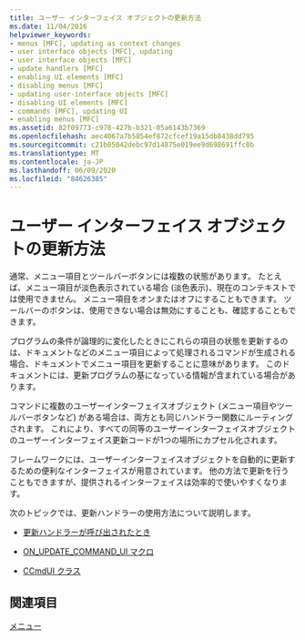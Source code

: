 ```yaml
---
title: ユーザー インターフェイス オブジェクトの更新方法
ms.date: 11/04/2016
helpviewer_keywords:
- menus [MFC], updating as context changes
- user interface objects [MFC], updating
- user interface objects [MFC]
- update handlers [MFC]
- enabling UI elements [MFC]
- disabling menus [MFC]
- updating user-interface objects [MFC]
- disabling UI elements [MFC]
- commands [MFC], updating UI
- enabling menus [MFC]
ms.assetid: 82f09773-c978-427b-b321-05a6143b7369
ms.openlocfilehash: aec4067a7b5854ef872cfcef19a15db8438dd795
ms.sourcegitcommit: c21b05042debc97d14875e019ee9d698691ffc0b
ms.translationtype: MT
ms.contentlocale: ja-JP
ms.lasthandoff: 06/09/2020
ms.locfileid: "84626385"
---
```

# <a name="how-to-update-user-interface-objects"></a>ユーザー インターフェイス オブジェクトの更新方法

通常、メニュー項目とツールバーボタンには複数の状態があります。 たとえば、メニュー項目が淡色表示されている場合 (淡色表示)、現在のコンテキストでは使用できません。 メニュー項目をオンまたはオフにすることもできます。 ツールバーのボタンは、使用できない場合は無効にすることも、確認することもできます。

プログラムの条件が論理的に変化したときにこれらの項目の状態を更新するのは、ドキュメントなどのメニュー項目によって処理されるコマンドが生成される場合、ドキュメントでメニュー項目を更新することに意味があります。 このドキュメントには、更新プログラムの基になっている情報が含まれている場合があります。

コマンドに複数のユーザーインターフェイスオブジェクト (メニュー項目やツールバーボタンなど) がある場合は、両方とも同じハンドラー関数にルーティングされます。 これにより、すべての同等のユーザーインターフェイスオブジェクトのユーザーインターフェイス更新コードが1つの場所にカプセル化されます。

フレームワークには、ユーザーインターフェイスオブジェクトを自動的に更新するための便利なインターフェイスが用意されています。 他の方法で更新を行うこともできますが、提供されるインターフェイスは効率的で使いやすくなります。

次のトピックでは、更新ハンドラーの使用方法について説明します。

- [更新ハンドラーが呼び出されたとき](when-update-handlers-are-called.md)

- [ON_UPDATE_COMMAND_UI マクロ](on-update-command-ui-macro.md)

- [CCmdUI クラス](the-ccmdui-class.md)

## <a name="see-also"></a>関連項目

[メニュー](menus-mfc.md)

